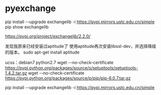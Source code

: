 # pyexchange
pip install --upgrade exchangelib -i https://pypi.mirrors.ustc.edu.cn/simple
pip show exchangelib

https://pypi.org/project/exchangelib/2.2.0/





发现我原来已经安装过aptitude了
使用aptitude再次安装libssl-dev，并选择降级的版本。
sudo apt-get install aptitude

ucss：debian7  python2.7
wget --no-check-certificate https://pypi.python.org/packages/source/s/setuptools/setuptools-1.4.2.tar.gz
wget --no-check-certificate https://pypi.python.org/packages/source/p/pip/pip-6.0.7.tar.gz

pip install --upgrade exchangelib -i https://pypi.mirrors.ustc.edu.cn/simple


